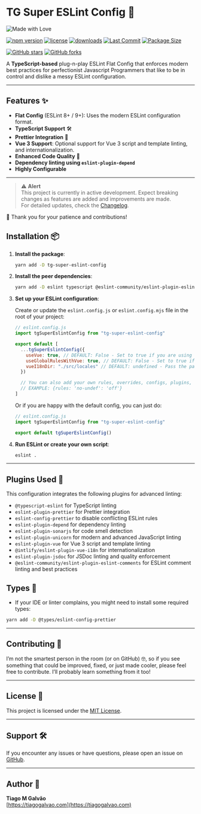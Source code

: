 
# TG Super ESLint Config 🎉
![Made with Love](https://img.shields.io/badge/Made%20with%20%E2%9D%A4-in%20Portugal-red)

[![npm version](https://img.shields.io/npm/v/tg-super-eslint-config?color=blue)](https://www.npmjs.com/package/tg-super-eslint-config)
[![license](https://img.shields.io/npm/l/tg-super-eslint-config)](LICENSE.md)
[![downloads](https://img.shields.io/npm/dm/tg-super-eslint-config?color=purple)](https://www.npmjs.com/package/tg-super-eslint-config)
[![Last Commit](https://img.shields.io/github/last-commit/iamtiagogalvao/tg-super-eslint-config?color=skyblue)](https://github.com/iamtiagogalvao/tg-super-eslint-config/commits)
[![Package Size](https://img.shields.io/bundlephobia/minzip/tg-super-eslint-config)](https://bundlephobia.com/package/tg-super-eslint-config)

[![GitHub stars](https://img.shields.io/github/stars/iamtiagogalvao/tg-super-eslint-config?color=yellow)](https://github.com/iamtiagogalvao/tg-super-eslint-config/stargazers)
[![GitHub forks](https://img.shields.io/github/forks/iamtiagogalvao/tg-super-eslint-config?color=orange)](https://github.com/iamtiagogalvao/tg-super-eslint-config/network/members)

A **TypeScript-based** plug-n-play ESLint Flat Config that enforces modern best practices for perfectionist
Javascript Programmers that like to be in control and dislike a messy ESLint configuration.

---

## Features ✨

- **Flat Config** (ESLint 8+ / 9+): Uses the modern ESLint configuration format.
- **TypeScript Support** 🛠️
- **Prettier Integration** 🎨
- **Vue 3 Support**: Optional support for Vue 3 script and template linting, and internationalization.
- **Enhanced Code Quality** 🚀
- **Dependency linting using `eslint-plugin-depend`**
- **Highly Configurable**
---

> ⚠️ **Alert**  
> This project is currently in active development.
> Expect breaking changes as features are added and improvements are made.  
> For detailed updates, check the [Changelog](CHANGELOG.md).

🚧 Thank you for your patience and contributions!

## Installation 📦

1. **Install the package**:

   ```bash
   yarn add -D tg-super-eslint-config
   ```

2. **Install the peer dependencies**:

   ```bash
   yarn add -D eslint typescript @eslint-community/eslint-plugin-eslint-comments @intlify/eslint-plugin-vue-i18n @typescript-eslint/parser @typescript-eslint/eslint-plugin eslint-plugin-prettier eslint-config-prettier eslint-plugin-sonarjs eslint-plugin-unicorn eslint-plugin-jsdoc eslint-plugin-depend eslint-plugin-vue prettier
   ```

3. **Set up your ESLint configuration**:

   Create or update the `eslint.config.js` or `eslint.config.mjs` file in the root of your project:

   ```js
   // eslint.config.js
   import tgSuperEslintConfig from "tg-super-eslint-config"

   export default [
     ...tgSuperEslintConfig({
       useVue: true, // DEFAULT: False - Set to true if you are using vue
       useGlobalRulesWithVue: true, // DEFAULT: False - Set to true if you want to use all other configs in vue projects too
       vueI18nDir: "./src/locales" // DEFAULT: undefined - Pass the path to your i18n locales if you want additional locale linting
     })

     // You can also add your own rules, overrides, configs, plugins, etc here.
     // EXAMPLE: {rules: 'no-undef': 'off'}
   ]
   ```

   Or if you are happy with the default config, you can just do:

   ```js
   // eslint.config.js
   import tgSuperEslintConfig from "tg-super-eslint-config"

   export default tgSuperEslintConfig()
   ```

4. **Run ESLint or create your own script**:

   ```bash
   eslint .
   ```

---

## Plugins Used 🧩

This configuration integrates the following plugins for advanced linting:

- `@typescript-eslint` for TypeScript linting
- `eslint-plugin-prettier` for Prettier integration
- `eslint-config-prettier` to disable conflicting ESLint rules
- `eslint-plugin-depend` for dependency linting
- `eslint-plugin-sonarjs` for code smell detection
- `eslint-plugin-unicorn` for modern and advanced JavaScript linting
- `eslint-plugin-vue` for Vue 3 script and template linting
- `@intlify/eslint-plugin-vue-i18n` for internationalization
- `eslint-plugin-jsdoc` for JSDoc linting and quality enforcement
- `@eslint-community/eslint-plugin-eslint-comments` for ESLint comment linting and best practices

## Types 📝
- If your IDE or linter complains, you might need to install some required types:

```bash
yarn add -D @types/eslint-config-prettier
```

---

## Contributing 🤝

I’m not the smartest person in the room (or on GitHub) 🤓, so if you see something that could be improved, fixed, or just made cooler, please feel free to contribute. I’ll probably learn something from it too!

---

## License 📄

This project is licensed under the [MIT License](LICENSE.md).

---

## Support 🛠️

If you encounter any issues or have questions, please open an issue on [GitHub](https://github.com/iamtiagogalvao/tg-super-eslint-config/issues).

---

## Author 👤

**Tiago M Galvão**  
[https://tiagogalvao.com](https://tiagogalvao.com)
